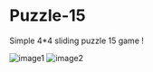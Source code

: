 # Puzzle-15
Simple 4*4 sliding puzzle 15 game !


![image1](https://user-images.githubusercontent.com/70841207/185741686-2cb2672f-a557-46b1-995e-1f4e6416ec83.jpeg) ![image2](https://user-images.githubusercontent.com/70841207/185741705-c17bb6ce-0d7c-41a2-9f44-2e0152041f38.jpeg) 
